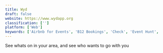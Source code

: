 ```yaml
---
title: Wyd
draft: false 
website: https://www.wydapp.org
classification: ['']
platform: ['Web']
keywords: ['Airbnb for Events', 'B12 Bookings', 'Check', 'Event Hunt', 'Eventbrite', 'FollowUpThen', 'Gone', 'LinkedIn Events', 'Meeve', 'Nabblr', 'PTO Ninja', 'PartyWith', 'Postcard', 'Site24x7', 'Statusbot', 'Yo Polls', 'alloblak']
---
```

See whats on in your area, and see who wants to go with you